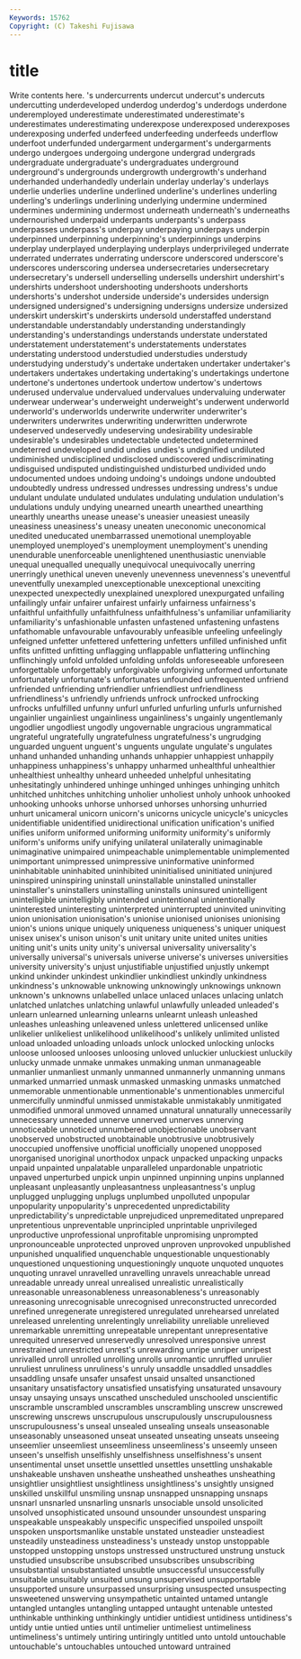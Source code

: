 ```yaml
---
Keywords: 15762 
Copyright: (C) Takeshi Fujisawa
---
```


# title

Write contents here.
's undercurrents undercut undercut's undercuts undercutting underdeveloped underdog underdog's underdogs
underdone underemployed underestimate underestimated underestimate's underestimates underestimating underexpose underexposed underexposes
underexposing underfed underfeed underfeeding underfeeds underflow underfoot underfunded undergarment undergarment's
undergarments undergo undergoes undergoing undergone undergrad undergrads undergraduate undergraduate's undergraduates
underground underground's undergrounds undergrowth undergrowth's underhand underhanded underhandedly underlain underlay
underlay's underlays underlie underlies underline underlined underline's underlines underling underling's
underlings underlining underlying undermine undermined undermines undermining undermost underneath underneath's
underneaths undernourished underpaid underpants underpants's underpass underpasses underpass's underpay underpaying
underpays underpin underpinned underpinning underpinning's underpinnings underpins underplay underplayed underplaying
underplays underprivileged underrate underrated underrates underrating underscore underscored underscore's underscores
underscoring undersea undersecretaries undersecretary undersecretary's undersell underselling undersells undershirt undershirt's
undershirts undershoot undershooting undershoots undershorts undershorts's undershot underside underside's undersides
undersign undersigned undersigned's undersigning undersigns undersize undersized underskirt underskirt's underskirts
undersold understaffed understand understandable understandably understanding understandingly understanding's understandings understands
understate understated understatement understatement's understatements understates understating understood understudied understudies
understudy understudying understudy's undertake undertaken undertaker undertaker's undertakers undertakes undertaking
undertaking's undertakings undertone undertone's undertones undertook undertow undertow's undertows underused
undervalue undervalued undervalues undervaluing underwater underwear underwear's underweight underweight's underwent
underworld underworld's underworlds underwrite underwriter underwriter's underwriters underwrites underwriting underwritten
underwrote undeserved undeservedly undeserving undesirability undesirable undesirable's undesirables undetectable undetected
undetermined undeterred undeveloped undid undies undies's undignified undiluted undiminished undisciplined
undisclosed undiscovered undiscriminating undisguised undisputed undistinguished undisturbed undivided undo undocumented
undoes undoing undoing's undoings undone undoubted undoubtedly undress undressed undresses
undressing undress's undue undulant undulate undulated undulates undulating undulation undulation's
undulations unduly undying unearned unearth unearthed unearthing unearthly unearths unease
unease's uneasier uneasiest uneasily uneasiness uneasiness's uneasy uneaten uneconomic uneconomical
unedited uneducated unembarrassed unemotional unemployable unemployed unemployed's unemployment unemployment's unending
unendurable unenforceable unenlightened unenthusiastic unenviable unequal unequalled unequally unequivocal unequivocally
unerring unerringly unethical uneven unevenly unevenness unevenness's uneventful uneventfully unexampled
unexceptionable unexceptional unexciting unexpected unexpectedly unexplained unexplored unexpurgated unfailing unfailingly
unfair unfairer unfairest unfairly unfairness unfairness's unfaithful unfaithfully unfaithfulness unfaithfulness's
unfamiliar unfamiliarity unfamiliarity's unfashionable unfasten unfastened unfastening unfastens unfathomable unfavourable
unfavourably unfeasible unfeeling unfeelingly unfeigned unfetter unfettered unfettering unfetters unfilled
unfinished unfit unfits unfitted unfitting unflagging unflappable unflattering unflinching unflinchingly
unfold unfolded unfolding unfolds unforeseeable unforeseen unforgettable unforgettably unforgivable unforgiving
unformed unfortunate unfortunately unfortunate's unfortunates unfounded unfrequented unfriend unfriended unfriending
unfriendlier unfriendliest unfriendliness unfriendliness's unfriendly unfriends unfrock unfrocked unfrocking unfrocks
unfulfilled unfunny unfurl unfurled unfurling unfurls unfurnished ungainlier ungainliest ungainliness
ungainliness's ungainly ungentlemanly ungodlier ungodliest ungodly ungovernable ungracious ungrammatical ungrateful
ungratefully ungratefulness ungratefulness's ungrudging unguarded unguent unguent's unguents ungulate ungulate's
ungulates unhand unhanded unhanding unhands unhappier unhappiest unhappily unhappiness unhappiness's
unhappy unharmed unhealthful unhealthier unhealthiest unhealthy unheard unheeded unhelpful unhesitating
unhesitatingly unhindered unhinge unhinged unhinges unhinging unhitch unhitched unhitches unhitching
unholier unholiest unholy unhook unhooked unhooking unhooks unhorse unhorsed unhorses
unhorsing unhurried unhurt unicameral unicorn unicorn's unicorns unicycle unicycle's unicycles
unidentifiable unidentified unidirectional unification unification's unified unifies uniform uniformed uniforming
uniformity uniformity's uniformly uniform's uniforms unify unifying unilateral unilaterally unimaginable
unimaginative unimpaired unimpeachable unimplementable unimplemented unimportant unimpressed unimpressive uninformative uninformed
uninhabitable uninhabited uninhibited uninitialised uninitiated uninjured uninspired uninspiring uninstall uninstallable
uninstalled uninstaller uninstaller's uninstallers uninstalling uninstalls uninsured unintelligent unintelligible unintelligibly
unintended unintentional unintentionally uninterested uninteresting uninterpreted uninterrupted uninvited uninviting union
unionisation unionisation's unionise unionised unionises unionising union's unions unique uniquely
uniqueness uniqueness's uniquer uniquest unisex unisex's unison unison's unit unitary
unite united unites unities uniting unit's units unity unity's universal
universality universality's universally universal's universals universe universe's universes universities university
university's unjust unjustifiable unjustified unjustly unkempt unkind unkinder unkindest unkindlier
unkindliest unkindly unkindness unkindness's unknowable unknowing unknowingly unknowings unknown unknown's
unknowns unlabelled unlace unlaced unlaces unlacing unlatch unlatched unlatches unlatching
unlawful unlawfully unleaded unleaded's unlearn unlearned unlearning unlearns unlearnt unleash
unleashed unleashes unleashing unleavened unless unlettered unlicensed unlike unlikelier unlikeliest
unlikelihood unlikelihood's unlikely unlimited unlisted unload unloaded unloading unloads unlock
unlocked unlocking unlocks unloose unloosed unlooses unloosing unloved unluckier unluckiest
unluckily unlucky unmade unmake unmakes unmaking unman unmanageable unmanlier unmanliest
unmanly unmanned unmannerly unmanning unmans unmarked unmarried unmask unmasked unmasking
unmasks unmatched unmemorable unmentionable unmentionable's unmentionables unmerciful unmercifully unmindful unmissed
unmistakable unmistakably unmitigated unmodified unmoral unmoved unnamed unnatural unnaturally unnecessarily
unnecessary unneeded unnerve unnerved unnerves unnerving unnoticeable unnoticed unnumbered unobjectionable
unobservant unobserved unobstructed unobtainable unobtrusive unobtrusively unoccupied unoffensive unofficial unofficially
unopened unopposed unorganised unoriginal unorthodox unpack unpacked unpacking unpacks unpaid
unpainted unpalatable unparalleled unpardonable unpatriotic unpaved unperturbed unpick unpin unpinned
unpinning unpins unplanned unpleasant unpleasantly unpleasantness unpleasantness's unplug unplugged unplugging
unplugs unplumbed unpolluted unpopular unpopularity unpopularity's unprecedented unpredictability unpredictability's unpredictable
unprejudiced unpremeditated unprepared unpretentious unpreventable unprincipled unprintable unprivileged unproductive unprofessional
unprofitable unpromising unprompted unpronounceable unprotected unproved unproven unprovoked unpublished unpunished
unqualified unquenchable unquestionable unquestionably unquestioned unquestioning unquestioningly unquote unquoted unquotes
unquoting unravel unravelled unravelling unravels unreachable unread unreadable unready unreal
unrealised unrealistic unrealistically unreasonable unreasonableness unreasonableness's unreasonably unreasoning unrecognisable unrecognised
unreconstructed unrecorded unrefined unregenerate unregistered unregulated unrehearsed unrelated unreleased unrelenting
unrelentingly unreliability unreliable unrelieved unremarkable unremitting unrepeatable unrepentant unrepresentative unrequited
unreserved unreservedly unresolved unresponsive unrest unrestrained unrestricted unrest's unrewarding unripe
unriper unripest unrivalled unroll unrolled unrolling unrolls unromantic unruffled unrulier
unruliest unruliness unruliness's unruly unsaddle unsaddled unsaddles unsaddling unsafe unsafer
unsafest unsaid unsalted unsanctioned unsanitary unsatisfactory unsatisfied unsatisfying unsaturated unsavoury
unsay unsaying unsays unscathed unscheduled unschooled unscientific unscramble unscrambled unscrambles
unscrambling unscrew unscrewed unscrewing unscrews unscrupulous unscrupulously unscrupulousness unscrupulousness's unseal
unsealed unsealing unseals unseasonable unseasonably unseasoned unseat unseated unseating unseats
unseeing unseemlier unseemliest unseemliness unseemliness's unseemly unseen unseen's unselfish unselfishly
unselfishness unselfishness's unsent unsentimental unset unsettle unsettled unsettles unsettling unshakable
unshakeable unshaven unsheathe unsheathed unsheathes unsheathing unsightlier unsightliest unsightliness unsightliness's
unsightly unsigned unskilled unskillful unsmiling unsnap unsnapped unsnapping unsnaps unsnarl
unsnarled unsnarling unsnarls unsociable unsold unsolicited unsolved unsophisticated unsound unsounder
unsoundest unsparing unspeakable unspeakably unspecific unspecified unspoiled unspoilt unspoken unsportsmanlike
unstable unstated unsteadier unsteadiest unsteadily unsteadiness unsteadiness's unsteady unstop unstoppable
unstopped unstopping unstops unstressed unstructured unstrung unstuck unstudied unsubscribe unsubscribed
unsubscribes unsubscribing unsubstantial unsubstantiated unsubtle unsuccessful unsuccessfully unsuitable unsuitably unsuited
unsung unsupervised unsupportable unsupported unsure unsurpassed unsurprising unsuspected unsuspecting unsweetened
unswerving unsympathetic untainted untamed untangle untangled untangles untangling untapped untaught
untenable untested unthinkable unthinking unthinkingly untidier untidiest untidiness untidiness's untidy
untie untied unties until untimelier untimeliest untimeliness untimeliness's untimely untiring
untiringly untitled unto untold untouchable untouchable's untouchables untouched untoward untrained
